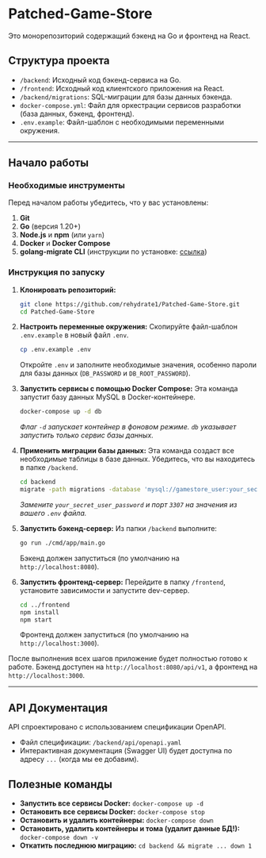 # Patched-Game-Store

Это монорепозиторий содержащий бэкенд на Go и фронтенд на React.

## Структура проекта

-   `/backend`: Исходный код бэкенд-сервиса на Go.
-   `/frontend`: Исходный код клиентского приложения на React.
-   `/backend/migrations`: SQL-миграции для базы данных бэкенда.
-   `docker-compose.yml`: Файл для оркестрации сервисов разработки (база данных, бэкенд, фронтенд).
-   `.env.example`: Файл-шаблон с необходимыми переменными окружения.

---

## Начало работы

### Необходимые инструменты

Перед началом работы убедитесь, что у вас установлены:
1.  **Git**
2.  **Go** (версия 1.20+)
3.  **Node.js** и **npm** (или `yarn`)
4.  **Docker** и **Docker Compose**
5.  **golang-migrate CLI** (инструкции по установке: [ссылка](https://github.com/golang-migrate/migrate/tree/master/cmd/migrate#installation))

### Инструкция по запуску

1.  **Клонировать репозиторий:**
    ```bash
    git clone https://github.com/rehydrate1/Patched-Game-Store.git
    cd Patched-Game-Store
    ```

2.  **Настроить переменные окружения:**
    Скопируйте файл-шаблон `.env.example` в новый файл `.env`.
    ```bash
    cp .env.example .env
    ```
    Откройте `.env` и заполните необходимые значения, особенно пароли для базы данных (`DB_PASSWORD` и `DB_ROOT_PASSWORD`).

3.  **Запустить сервисы с помощью Docker Compose:**
    Эта команда запустит базу данных MySQL в Docker-контейнере.
    ```bash
    docker-compose up -d db
    ```
    *Флаг `-d` запускает контейнер в фоновом режиме. `db` указывает запустить только сервис базы данных.*

4.  **Применить миграции базы данных:**
    Эта команда создаст все необходимые таблицы в базе данных. Убедитесь, что вы находитесь в папке `/backend`.
    ```bash
    cd backend
    migrate -path migrations -database 'mysql://gamestore_user:your_secret_user_password@tcp(localhost:3307)/gamestore_db' up
    ```
    *Замените `your_secret_user_password` и порт `3307` на значения из вашего `.env` файла.*

5.  **Запустить бэкенд-сервер:**
    Из папки `/backend` выполните:
    ```bash
    go run ./cmd/app/main.go
    ```
    Бэкенд должен запуститься (по умолчанию на `http://localhost:8080`).

6.  **Запустить фронтенд-сервер:**
    Перейдите в папку `/frontend`, установите зависимости и запустите dev-сервер.
    ```bash
    cd ../frontend
    npm install
    npm start
    ```
    Фронтенд должен запуститься (по умолчанию на `http://localhost:3000`).

После выполнения всех шагов приложение будет полностью готово к работе. Бэкенд доступен на `http://localhost:8080/api/v1`, а фронтенд на `http://localhost:3000`.

---

## API Документация

API спроектировано с использованием спецификации OpenAPI.
-   Файл спецификации: `/backend/api/openapi.yaml`
-   Интерактивная документация (Swagger UI) будет доступна по адресу `...` (когда мы ее добавим).

## Полезные команды

-   **Запустить все сервисы Docker:** `docker-compose up -d`
-   **Остановить все сервисы Docker:** `docker-compose stop`
-   **Остановить и удалить контейнеры:** `docker-compose down`
-   **Остановить, удалить контейнеры и тома (удалит данные БД!):** `docker-compose down -v`
-   **Откатить последнюю миграцию:** `cd backend && migrate ... down 1`

